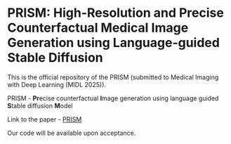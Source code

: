 # PRISM: High-Resolution and Precise Counterfactual Medical Image Generation using Language-guided Stable Diffusion
This is the official repository of the PRISM (submitted to Medical Imaging with Deep Learning (MIDL 2025)).

PRISM - **Pr**ecise counterfactual **I**mage generation using language guided **S**table diffusion **M**odel

Link to the paper - [PRISM](https://openreview.net/forum?id=UpJMAlZNuo)


Our code will be available upon acceptance.
